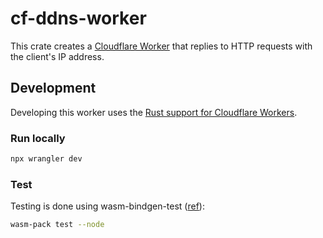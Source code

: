 # cf-ddns-worker
This crate creates a [Cloudflare Worker](https://www.cloudflare.com/developer-platform/products/workers/) that replies to HTTP requests with the client's IP address.

## Development
Developing this worker uses the [Rust support for Cloudflare Workers](https://developers.cloudflare.com/workers/languages/rust/).

### Run locally
```bash
npx wrangler dev
```

### Test
Testing is done using wasm-bindgen-test ([ref](https://rustwasm.github.io/wasm-bindgen/wasm-bindgen-test/usage.html)):

```bash
wasm-pack test --node
```
